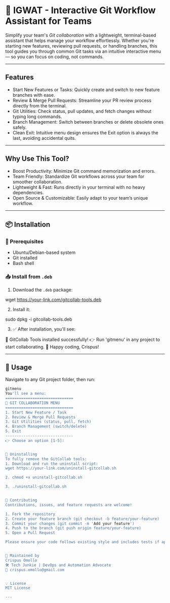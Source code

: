 # 🚀 IGWAT - Interactive Git Workflow Assistant for Teams

Simplify your team's *Git collaboration* with a lightweight, terminal-based assistant that helps manage your workflow effortlessly. Whether you're starting new features, reviewing pull requests, or handling branches, this tool guides you through common Git tasks via an intuitive interactive menu — so you can focus on coding, not commands.  

---
## Features

- Start New Features or Tasks: Quickly create and switch to new feature branches with ease.
- Review & Merge Pull Requests: Streamline your PR review process directly from the terminal.
- Git Utilities: Check status, pull updates, and fetch changes without typing long commands.
- Branch Management: Switch between branches or delete obsolete ones safely.
- Clean Exit: Intuitive menu design ensures the Exit option is always the last, avoiding accidental quits.

---
## Why Use This Tool?
- Boost Productivity: Minimize Git command memorization and errors.
- Team Friendly: Standardize Git workflows across your team for smoother collaboration.
- Lightweight & Fast: Runs directly in your terminal with no heavy dependencies.
- Open Source & Customizable: Easily adapt to your team’s unique workflow.

---
## 📦 Installation

### 🔧 Prerequisites

- Ubuntu/Debian-based system
- Git installed
- Bash shell

### 📥 Install from `.deb`

1. Download the `.deb` package:

wget https://your-link.com/gitcollab-tools.deb

2. Install it:

sudo dpkg -i gitcollab-tools.deb

3. ✅ After installation, you'll see:

🎉 GitCollab Tools installed successfully!
👉 Run 'gitmenu' in any project to start collaborating.
🚀 Happy coding, Crispus!

---

## 🚀 Usage

Navigate to any Git project folder, then run:

```bash
gitmenu
You'll see a menu:
==============================
🚀 GIT COLLABORATION MENU
==============================
1. Start New Feature / Task
2. Review & Merge Pull Requests
3. Git Utilities (status, pull, fetch)
4. Branch Management (switch/delete)
5. Exit
------------------------------
👉 Choose an option [1-5]:


🧹 Uninstalling
To fully remove the GitCollab tools:
1. Download and run the uninstall script:
wget https://your-link.com/uninstall-gitcollab.sh

2. chmod +x uninstall-gitcollab.sh

3. ./uninstall-gitcollab.sh


🤝 Contributing
Contributions, issues, and feature requests are welcome!

1. Fork the repository
2. Create your feature branch (git checkout -b feature/your-feature)
3. Commit your changes (git commit -m 'Add your feature')
4. Push to the branch (git push origin feature/your-feature)
5. Open a Pull Request

Please ensure your code follows existing style and includes tests if applicable.


🙌 Maintained by
Crispus Omollo
🛠️ Tech Junkie | DevOps and Automation Advocate
📧 crispus.omollo@gmail.com


💡 License
MIT License

---


